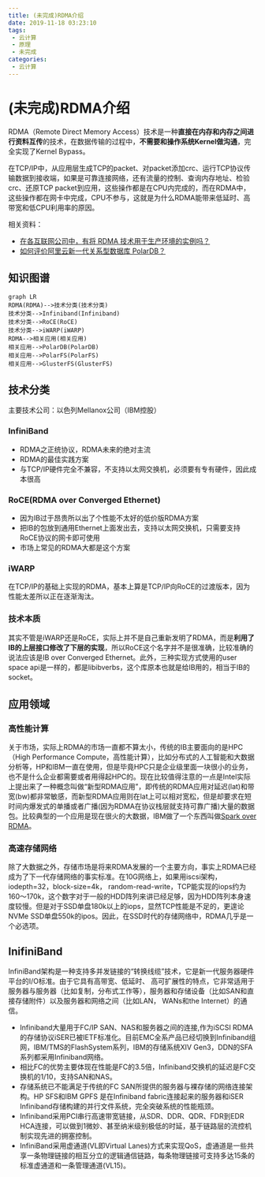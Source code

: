 ```yaml
---
title: (未完成)RDMA介绍
date: 2019-11-18 03:23:10
tags: 
 - 云计算
 - 原理
 - 未完成
categories: 
 - 云计算
---
```

# (未完成)RDMA介绍

RDMA（Remote Direct Memory Access）技术是一种**直接在内存和内存之间进行资料互传**的技术，在数据传输的过程中，**不需要和操作系统Kernel做沟通**，完全实现了Kernel Bypass。

在TCP/IP中，从应用层生成TCP的packet、对packet添加crc、运行TCP协议传输数据到接收端，如果是可靠连接网络，还有流量的控制、查询内存地址、检验crc、还原TCP packet到应用，这些操作都是在CPU内完成的，而在RDMA中，这些操作都在网卡中完成，CPU不参与，这就是为什么RDMA能带来低延时、高带宽和低CPU利用率的原因。

相关资料：

* [在各互联网公司中，有将 RDMA 技术用于生产环境的实例吗？](https://www.zhihu.com/question/59122163)
* [如何评价阿里云新一代关系型数据库 PolarDB？](https://www.zhihu.com/question/63987114)

## 知识图谱

```mermaid
graph LR
RDMA(RDMA)-->技术分类(技术分类)
技术分类-->Infiniband(Infiniband)
技术分类-->RoCE(RoCE)
技术分类-->iWARP(iWARP)
RDMA-->相关应用(相关应用)
相关应用-->PolarDB(PolarDB)
相关应用-->PolarFS(PolarFS)
相关应用-->GlusterFS(GlusterFS)
```

## 技术分类

主要技术公司：以色列Mellanox公司（IBM控股）

### InfiniBand

* RDMA之正统协议，RDMA未来的绝对主流
* RDMA的最佳实践方案
* 与TCP/IP硬件完全不兼容，不支持以太网交换机，必须要有专有硬件，因此成本很高

### RoCE(RDMA over Converged Ethernet)

* 因为IB过于昂贵所以出了个性能不太好的低价版RDMA方案
* 把IB的包放到通用Ethernet上面发出去，支持以太网交换机，只需要支持RoCE协议的网卡即可使用
* 市场上常见的RDMA大都是这个方案

### iWARP

在TCP/IP的基础上实现的RDMA，基本上算是TCP/IP向RoCE的过渡版本，因为性能太差所以正在逐渐淘汰。

### 技术本质

其实不管是iWARP还是RoCE，实际上并不是自己重新发明了RDMA，而是**利用了IB的上层接口修改了下层的实现**，所以RoCE这个名字并不是很准确，比较准确的说法应该是IB over Converged Ethernet。此外，三种实现方式使用的user space api是一样的，都是libibverbs，这个库原本也就是给IB用的，相当于IB的socket。

## 应用领域

### 高性能计算

关于市场，实际上RDMA的市场一直都不算太小，传统的IB主要面向的是HPC（High Performance Compute，高性能计算），比如分布式的人工智能和大数据分析等，HP和IBM一直在使用，但是毕竟HPC只是企业级里面一块很小的业务，也不是什么企业都需要或者用得起HPC的。现在比较值得注意的一点是Intel实际上提出来了一种概念叫做“新型RDMA应用”，即传统的RDMA应用对延迟(lat)和带宽(bw)都非常敏感，而新型RDMA应用则在lat上可以相对宽松，但是却要求在短时间内爆发式的单播或者广播(因为RDMA在协议栈层就支持可靠广播)大量的数据包。比较典型的一个应用是现在很火的大数据，IBM做了一个东西叫做[Spark over RDMA](https://www.youtube.com/watch?v=t_4Ao2fNAfU)。

### 高速存储网络

除了大数据之外，存储市场是将来RDMA发展的一个主要方向，事实上RDMA已经成为了下一代存储网络的事实标准。在10G网络上，如果用iscsi架构，iodepth=32，block-size=4k， random-read-write，TCP能实现的iops约为160～170k，这个数字对于一般的HDD阵列来讲已经足够，因为HDD阵列本身速度较慢。但是对于SSD单盘180k以上的iops，显然TCP性能是不足的，更遑论NVMe SSD单盘550k的ipos。因此，在SSD时代的存储网络中，RDMA几乎是一个必选项。

## InifiniBand

InfiniBand架构是一种支持多并发链接的“转换线缆”技术，它是新一代服务器硬件平台的I/O标准。由于它具有高带宽、低延时、 高可扩展性的特点，它非常适用于服务器与服务器（比如复制，分布式工作等），服务器和存储设备（比如SAN和直接存储附件）以及服务器和网络之间（比如LAN， WANs和the Internet）的通信。

* Infiniband大量用于FC/IP SAN、NAS和服务器之间的连接,作为iSCSI RDMA的存储协议iSER已被IETF标准化。目前EMC全系产品已经切换到Infiniband组网，IBM/TMS的FlashSystem系列，IBM的存储系统XIV Gen3，DDN的SFA系列都采用Infiniband网络。
* 相比FC的优势主要体现在性能是FC的3.5倍，Infiniband交换机的延迟是FC交换机的1/10，支持SAN和NAS。
* 存储系统已不能满足于传统的FC SAN所提供的服务器与裸存储的网络连接架构。HP SFS和IBM GPFS 是在Infiniband fabric连接起来的服务器和iSER Infiniband存储构建的并行文件系统，完全突破系统的性能瓶颈。
* Infiniband采用PCI串行高速带宽链接，从SDR、DDR、QDR、FDR到EDR HCA连接，可以做到1微妙、甚至纳米级别极低的时延，基于链路层的流控机制实现先进的拥塞控制。
* InfiniBand采用虚通道(VL即Virtual Lanes)方式来实现QoS，虚通道是一些共享一条物理链接的相互分立的逻辑通信链路，每条物理链接可支持多达15条的标准虚通道和一条管理通道(VL15)。
